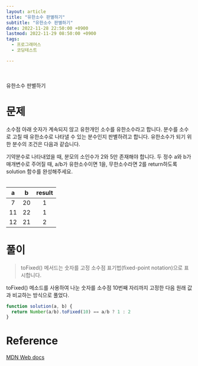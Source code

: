 ```yaml
---
layout: article
title: "유한소수 판별하기"
subtitle: "유한소수 판별하기"
date: 2022-11-28 22:50:00 +0900
lastmod: 2022-11-29 08:50:00 +0900
tags: 
  - 프로그래머스
  - 코딩테스트

---
```

<br><br>
유한소수 판별하기

<!--more-->  
# 문제
소수점 아래 숫자가 계속되지 않고 유한개인 소수를 유한소수라고 합니다. 분수를 소수로 고칠 때 유한소수로 나타낼 수 있는 분수인지 판별하려고 합니다. 유한소수가 되기 위한 분수의 조건은 다음과 같습니다.

기약분수로 나타내었을 때, 분모의 소인수가 2와 5만 존재해야 합니다.
두 정수 a와 b가 매개변수로 주어질 때, a/b가 유한소수이면 1을, 무한소수라면 2를 return하도록 solution 함수를 완성해주세요.
<br/>
<br/>

|a|b|result|
|:-----:|:----:|:---:|
|7|20|1|
|11|22|1|
|12|21|2|

# 풀이
> toFixed() 메서드는 숫자를 고정 소수점 표기법(fixed-point notation)으로 표시합니다.

toFixed() 메소드를 사용하여 나눈 숫자를 소수점 10번째 자리까지 고정한 다음 원래 값과 비교하는 방식으로 풀었다.

```javascript
function solution(a, b) {
  return Number(a/b).toFixed(10) == a/b ? 1 : 2
}
```

# Reference
[MDN Web docs](https://developer.mozilla.org/ko/docs/Web/JavaScript/Reference/Global_Objects/Number/toFixed)





